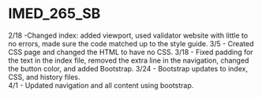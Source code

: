 # IMED_265_SB

2/18 -Changed index: added viewport, used validator website with little to no errors, made sure the code matched up to the style guide. 
3/5 - Created CSS page and changed the HTML to have no CSS.
3/18 - Fixed padding for the text in the index file, removed the extra line in the navigation, changed the button color, and added Bootstrap.
3/24 - Bootstrap updates to index, CSS, and history files.  
4/1 - Updated navigation and all content using bootstrap.
